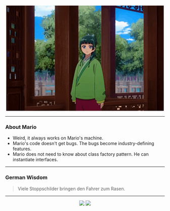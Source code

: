 <p align="center">
  <img src="assets/maomao.gif" />
</p>

---

### About Mario
- Weird, it always works on Mario's machine.
- Mario's code doesn't get bugs. The bugs become industry-defining features.
- Mario does not need to know about class factory pattern. He can instantiate interfaces.

---

### German Wisdom
> Viele Stoppschilder bringen den Fahrer zum Rasen.

---

<p align="center">
  <a>
    <img height="180em" src="https://github-readme-stats-eight-theta.vercel.app/api?username=Torfkopp&show_icons=true&theme=dark&include_all_commits=true&count_private=true"/>
  </a>
  <a href="https://github.com/Torfkopp?tab=repositories">
    <img height="180em" src="https://github-readme-stats-eight-theta.vercel.app/api/top-langs/?username=torfkopp&layout=compact&theme=dark&langs_count=8&hide=java"/>
  </a>
</p>
